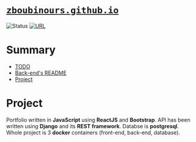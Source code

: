 # [`zboubinours.github.io`](http://zboubinours.github.io)

![Status](https://img.shields.io/badge/status-development-orange.svg)
[![URL](https://img.shields.io/badge/host-up-green.svg)](http://zboubinours.github.io)

# Summary

* [TODO](./TODO.md)
* [Back-end's README](./backend/README.md)
* [Project](#project)

# Project

Portfolio written in **JavaScript** using **ReactJS** and **Bootstrap**.
API has been written using **Django** and its **REST framework**.
Databse is **postgresql**.
Whole project is 3 **docker** containers (front-end, back-end, database).
